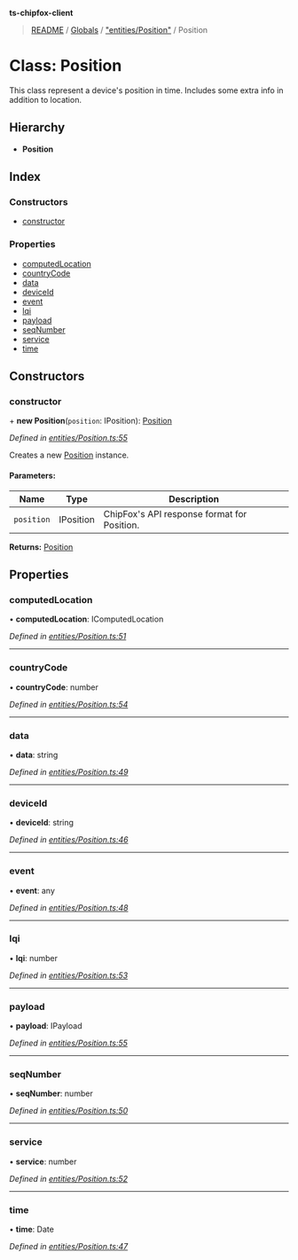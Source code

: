 **ts-chipfox-client**

> [README](../README.md) / [Globals](../globals.md) / ["entities/Position"](../modules/_entities_position_.md) / Position

# Class: Position

This class represent a device's position in time. Includes some extra info in addition to location.

## Hierarchy

* **Position**

## Index

### Constructors

* [constructor](_entities_position_.position.md#constructor)

### Properties

* [computedLocation](_entities_position_.position.md#computedlocation)
* [countryCode](_entities_position_.position.md#countrycode)
* [data](_entities_position_.position.md#data)
* [deviceId](_entities_position_.position.md#deviceid)
* [event](_entities_position_.position.md#event)
* [lqi](_entities_position_.position.md#lqi)
* [payload](_entities_position_.position.md#payload)
* [seqNumber](_entities_position_.position.md#seqnumber)
* [service](_entities_position_.position.md#service)
* [time](_entities_position_.position.md#time)

## Constructors

### constructor

\+ **new Position**(`position`: IPosition): [Position](_entities_position_.position.md)

*Defined in [entities/Position.ts:55](https://github.com/luixal/ts-chipfox-client/blob/7e88eb6/lib/entities/Position.ts#L55)*

Creates a new [Position](_entities_position_.position.md) instance.

#### Parameters:

Name | Type | Description |
------ | ------ | ------ |
`position` | IPosition | ChipFox's API response format for Position.  |

**Returns:** [Position](_entities_position_.position.md)

## Properties

### computedLocation

•  **computedLocation**: IComputedLocation

*Defined in [entities/Position.ts:51](https://github.com/luixal/ts-chipfox-client/blob/7e88eb6/lib/entities/Position.ts#L51)*

___

### countryCode

•  **countryCode**: number

*Defined in [entities/Position.ts:54](https://github.com/luixal/ts-chipfox-client/blob/7e88eb6/lib/entities/Position.ts#L54)*

___

### data

•  **data**: string

*Defined in [entities/Position.ts:49](https://github.com/luixal/ts-chipfox-client/blob/7e88eb6/lib/entities/Position.ts#L49)*

___

### deviceId

•  **deviceId**: string

*Defined in [entities/Position.ts:46](https://github.com/luixal/ts-chipfox-client/blob/7e88eb6/lib/entities/Position.ts#L46)*

___

### event

•  **event**: any

*Defined in [entities/Position.ts:48](https://github.com/luixal/ts-chipfox-client/blob/7e88eb6/lib/entities/Position.ts#L48)*

___

### lqi

•  **lqi**: number

*Defined in [entities/Position.ts:53](https://github.com/luixal/ts-chipfox-client/blob/7e88eb6/lib/entities/Position.ts#L53)*

___

### payload

•  **payload**: IPayload

*Defined in [entities/Position.ts:55](https://github.com/luixal/ts-chipfox-client/blob/7e88eb6/lib/entities/Position.ts#L55)*

___

### seqNumber

•  **seqNumber**: number

*Defined in [entities/Position.ts:50](https://github.com/luixal/ts-chipfox-client/blob/7e88eb6/lib/entities/Position.ts#L50)*

___

### service

•  **service**: number

*Defined in [entities/Position.ts:52](https://github.com/luixal/ts-chipfox-client/blob/7e88eb6/lib/entities/Position.ts#L52)*

___

### time

•  **time**: Date

*Defined in [entities/Position.ts:47](https://github.com/luixal/ts-chipfox-client/blob/7e88eb6/lib/entities/Position.ts#L47)*
